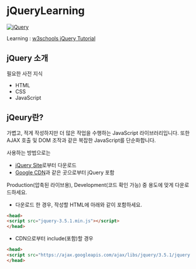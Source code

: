 # jQueryLearning
[![jQuery](https://jquery.com/jquery-wp-content/themes/jquery/images/logo-jquery.png "jQuery")](https://jquery.com/ "jQuery")

Learning : [w3schools jQuery Tutorial](https://www.w3schools.com/jquery/jquery_intro.asp "w3schools jQuery Tutorial")

jQuery 소개
---
필요한 사전 지식
- HTML
- CSS
- JavaScript

jQeury란?
---
가볍고, 적게 작성하지만 더 많은 작업을 수행하는 JavaScript 라이브러리입니다.
또한 AJAX 호출 및 DOM 조작과 같은 복잡한 JavaScript를 단순화합니다.

사용하는 방법으로는
- [jQuery Site](https://jquery.com/ "jQuery Site")로부터 다운로드
- [Google CDN](https://cloud.google.com/cdn "Google CDN")과 같은 곳으로부터 jQuery 포함

Production(압축된 라이브용), Development(코드 확인 가능) 중 용도에 맞게 다운로드하세요.

- 다운로드 한 경우, 작성할 HTML에 아래와 같이 포함하세요.
```html
<head>
<script src="jquery-3.5.1.min.js"></script>
</head>
```

- CDN으로부터 include(포함)할 경우
```html
<head>
<script src="https://ajax.googleapis.com/ajax/libs/jquery/3.5.1/jquery.min.js"></script>
</head>
```

